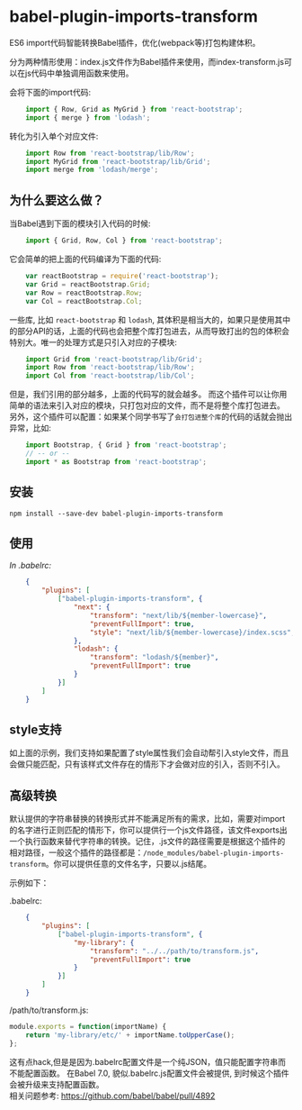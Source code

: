 # babel-plugin-imports-transform

ES6 import代码智能转换Babel插件，优化(webpack等)打包构建体积。

分为两种情形使用：index.js文件作为Babel插件来使用，而index-transform.js可以在js代码中单独调用函数来使用。  

会将下面的import代码:

```javascript
    import { Row, Grid as MyGrid } from 'react-bootstrap';
    import { merge } from 'lodash';
```

转化为引入单个对应文件:

```javascript
    import Row from 'react-bootstrap/lib/Row';
    import MyGrid from 'react-bootstrap/lib/Grid';
    import merge from 'lodash/merge';
```


## 为什么要这么做？

当Babel遇到下面的模块引入代码的时候:

```javascript
    import { Grid, Row, Col } from 'react-bootstrap';
```

它会简单的把上面的代码编译为下面的代码:

```javascript
    var reactBootstrap = require('react-bootstrap');
    var Grid = reactBootstrap.Grid;
    var Row = reactBootstrap.Row;
    var Col = reactBootstrap.Col;
```

一些库, 比如 `react-bootstrap` 和 `lodash`, 其体积是相当大的，如果只是使用其中的部分API的话，上面的代码也会把整个库打包进去，从而导致打出的包的体积会特别大。唯一的处理方式是只引入对应的子模块:

```javascript
    import Grid from 'react-bootstrap/lib/Grid';
    import Row from 'react-bootstrap/lib/Row';
    import Col from 'react-bootstrap/lib/Col';
```

但是，我们引用的部分越多，上面的代码写的就会越多。 而这个插件可以让你用简单的语法来引入对应的模块，只打包对应的文件，而不是将整个库打包进去。  
另外，这个插件可以配置：如果某个同学书写了`会打包进整个库`的代码的话就会抛出异常，比如:

```javascript
    import Bootstrap, { Grid } from 'react-bootstrap';
    // -- or --
    import * as Bootstrap from 'react-bootstrap';
```

## 安装

```
npm install --save-dev babel-plugin-imports-transform
```

## 使用

*In .babelrc:*

```json
    {
        "plugins": [
            ["babel-plugin-imports-transform", {
                "next": {
                    "transform": "next/lib/${member-lowercase}",
                    "preventFullImport": true,
                    "style": "next/lib/${member-lowercase}/index.scss",
                },
                "lodash": {
                    "transform": "lodash/${member}",
                    "preventFullImport": true
                }
            }]
        ]
    }
```

## style支持

如上面的示例，我们支持如果配置了style属性我们会自动帮引入style文件，而且会做只能匹配，只有该样式文件存在的情形下才会做对应的引入，否则不引入。  

## 高级转换

默认提供的字符串替换的转换形式并不能满足所有的需求，比如，需要对import的名字进行正则匹配的情形下，你可以提供行一个js文件路径，该文件exports出一个执行函数来替代字符串的转换。记住，.js文件的路径需要是根据这个插件的相对路径，一般这个插件的路径都是：`/node_modules/babel-plugin-imports-transform`。你可以提供任意的文件名字，只要以.js结尾。  

示例如下：

.babelrc:
```json
    {
        "plugins": [
            ["babel-plugin-imports-transform", {
                "my-library": {
                    "transform": "../../path/to/transform.js",
                    "preventFullImport": true
                }
            }]
        ]
    }
```

/path/to/transform.js:
```js
module.exports = function(importName) {
    return 'my-library/etc/' + importName.toUpperCase();
};
```

这有点hack,但是是因为.babelrc配置文件是一个纯JSON，值只能配置字符串而不能配置函数。 在Babel 7.0, 貌似.babelrc.js配置文件会被提供, 到时候这个插件会被升级来支持配置函数。  
相关问题参考: https://github.com/babel/babel/pull/4892
